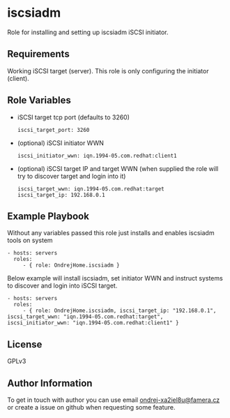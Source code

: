 iscsiadm
=========

Role for installing and setting up iscsiadm iSCSI initiator.

Requirements
------------

Working iSCSI target (server). This role is only configuring the initiator (client).

Role Variables
--------------

  - iSCSI target tcp port (defaults to 3260)

    ```
    iscsi_target_port: 3260
    ```

  - (optional) iSCSI initiator WWN

    ```
    iscsi_initiator_wwn: iqn.1994-05.com.redhat:client1
    ```

  - (optional) iSCSI target IP and target WWN (when supplied the role will try to discover target and login into it)

    ```
    iscsi_target_wwn: iqn.1994-05.com.redhat:target
    iscsi_target_ip: 192.168.0.1
    ```

Example Playbook
----------------

Without any variables passed this role just installs and enables iscsiadm tools on system

    - hosts: servers
      roles:
         - { role: OndrejHome.iscsiadm }

Below example will install iscsiadm, set initiator WWN and instruct systems to discover and login into iSCSI target.

    - hosts: servers
      roles:
         - { role: OndrejHome.iscsiadm, iscsi_target_ip: "192.168.0.1", iscsi_target_wwn: "iqn.1994-05.com.redhat:target", iscsi_initiator_wwn: "iqn.1994-05.com.redhat:client1" }
License
-------

GPLv3

Author Information
------------------

To get in touch with author you can use email ondrej-xa2iel8u@famera.cz or create a issue on github when requesting some feature.
